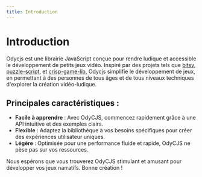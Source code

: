 ```yaml
---
title: Introduction
---
```


# Introduction

Odycjs est une librairie JavaScript conçue pour rendre ludique et accessible le développement de petits jeux vidéo. Inspiré par des projets tels que [bitsy](https://bitsy.org/), [puzzle-script](https://www.puzzlescript.net/), et [crisp-game-lib](https://github.com/abagames/crisp-game-lib/tree/master), Odycjs simplifie le développement de jeux, en permettant à des personnes de tous âges et de tous niveaux techniques d'explorer la création vidéo-ludique.

## Principales caractéristiques :

- **Facile à apprendre** : Avec OdyCJS, commencez rapidement grâce à une API intuitive et des exemples clairs.
- **Flexible** : Adaptez la bibliothèque à vos besoins spécifiques pour créer des expériences utilisateur uniques.
- **Légère** : Optimisée pour une performance fluide et rapide, OdyCJS ne pèse pas sur vos ressources.

Nous espérons que vous trouverez OdyCJS stimulant et amusant pour développer vos jeux narratifs. Bonne création !
